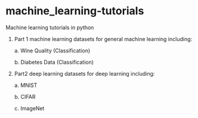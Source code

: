 # machine_learning-tutorials
Machine learning tutorials in python

1. Part 1 machine learning 
datasets for general machine learning including:

   a. Wine Quality (Classification)
   
   b. Diabetes Data (Classification)

   
2. Part2 deep learning
datasets for deep learning including:

   a. MNIST
   
   b. CIFAR
   
   c. ImageNet
    
    
